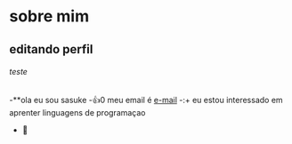 # sobre mim

## editando perfil

###### teste

-**ola eu sou sasuke
-:+1:0 meu email é [e-mail](welington.coelho@escola.pr.gov.br)
-:+ eu estou interessado em aprenter linguagens de programaçao
- 👀 



